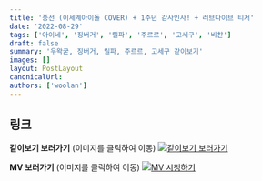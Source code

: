 ```yaml
---
title: '풍선 (이세계아이돌 COVER) + 1주년 감사인사! + 러브다이브 티저'
date: '2022-08-29'
tags: ['아이네', '징버거', '릴파', '주르르', '고세구', '비챤']
draft: false
summary: '우왁굳, 징버거, 릴파, 주르르, 고세구 같이보기'
images: []
layout: PostLayout
canonicalUrl:
authors: ['woolan']
---
```


## 링크

**같이보기 보러가기** (이미지를 클릭하여 이동)
[![같이보기 보러가기](https://cdn.discordapp.com/attachments/1135756712759013437/1135758630910697602/banner.png)](https://cafe.naver.com/steamindiegame/7434807)

**MV 보러가기** (이미지를 클릭하여 이동)
[![MV 시청하기](https://i.ytimg.com/vi/21trg6DfzX8/maxresdefault.jpg)](https://youtu.be/21trg6DfzX8)

